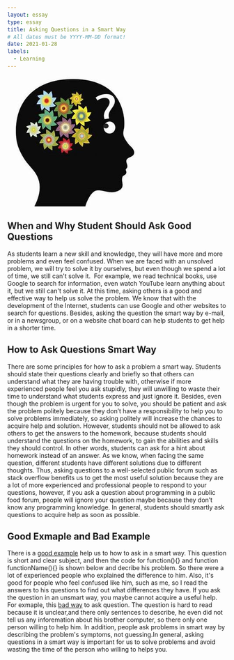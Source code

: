 ```yaml
---
layout: essay
type: essay
title: Asking Questions in a Smart Way
# All dates must be YYYY-MM-DD format!
date: 2021-01-28
labels: 
  - Learning
---
```

<img class="ui medium left floated image" src="../images/equestion.jpeg">

## When and Why Student Should Ask Good Questions    
As students learn a new skill and knowledge, they will have more and more problems and even feel confused. When we are faced with an unsolved problem, we will try to solve it by ourselves, but even though we spend a lot of time, we still can't solve it.  For example, we read technical books, use Google to search for information, even watch YouTube learn anything about it, but we still can't solve it. At this time, asking others is a good and effective way to help us solve the problem. We know that with the development of the Internet, students can use Google and other websites to search for questions. Besides, asking the question the smart way by e-mail, or in a newsgroup, or on a website chat board can help students to get help in a shorter time.
## How to Ask Questions Smart Way
There are some principles for how to ask a problem a smart way. Students should state their questions clearly and briefly so that others can understand what they are having trouble with, otherwise if more experienced people feel you ask stupidly, they will unwilling to waste their time to understand what students express and just ignore it. Besides, even though the problem is urgent for you to solve, you should be patient and ask the problem politely because they don’t have a responsibility to help you to solve problems immediately, so asking politely will increase the chances to acquire help and solution. However, students should not be allowed to ask others to get the answers to the homework, because students should understand the questions on the homework, to gain the abilities and skills they should control. In other words, students can ask for a hint about homework instead of an answer. As we know, when facing the same question, different students have different solutions due to different thoughts. Thus, asking questions to a well-selected public forum such as stack overflow benefits us to get the most useful solution because they are a lot of more experienced and professional people to respond to your questions, however, if you ask a question about programming in a public food forum, people will ignore your question maybe because they don’t know any programming knowledge. In general, students should smartly ask questions to acquire help as soon as possible.
## Good Exmaple and Bad Example
 There is a [good example](https://stackoverflow.com/questions/336859/var-functionname-function-vs-function-functionname?rq=1) help us to how to ask in a smart way. This question is short and clear subject, and then the code for function(){} and function functionName(){} is shown below and decribe his problem. So there were a lot of experienced people who explained the difference to him. Also, it's good for people who feel confused like him, such as me, so I read the answers to his questions to find out what differences they have. If you ask the question in an unsmart way, you maybe cannot acquire a useful help. For exmaple, this [bad way](https://unix.stackexchange.com/questions/86619/how-can-i-download-install-linux-on-a-windows-pc-while-using-windows-as-little-a?rq=1) to ask question. The question is hard to read because it is unclear,and there only sentences to describe, he even did not tell us any inforemation about his brother computer, so there only one person willing to help him. In addition, people ask problems in smart way by describing the problem's symptoms, not guessing.In general, asking questions in a smart way is important for us to solve problems and avoid wasting the time of the person who willing to helps you.
